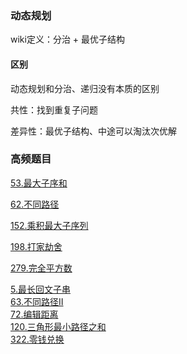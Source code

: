 
### 动态规划

wiki定义：分治 + 最优子结构

#### 区别

动态规划和分治、递归没有本质的区别

共性：找到重复子问题

差异性：最优子结构、中途可以淘汰次优解



### 高频题目

[53.最大子序和](https://github.com/Jackzigen/LeetCode/blob/master/Problems/1-100/53.最大子序和.md)

[62.不同路径](https://github.com/Jackzigen/LeetCode/blob/master/Problems/1-100/62.不同路径.md)

[152.乘积最大子序列](https://github.com/Jackzigen/LeetCode/blob/master/Problems/101-200/152.乘积最大子序列.md)

[198.打家劫舍](https://github.com/Jackzigen/LeetCode/blob/master/Problems/101-200/198.打家劫舍.md)

[279.完全平方数](https://github.com/Jackzigen/LeetCode/blob/master/Problems/201-300/279.完全平方数.md)

[5.最长回文子串](https://github.com/Jackzigen/LeetCode/blob/master/Problems/1-100/5.最长回文子串.md)<br/>
[63.不同路径II](https://github.com/Jackzigen/LeetCode/blob/master/Problems/1-100/63.不同路径II.md)<br/>
[72.编辑距离](https://github.com/Jackzigen/LeetCode/blob/master/Problems/1-100/72.编辑距离.md)<br/>
[120.三角形最小路径之和](https://github.com/Jackzigen/LeetCode/blob/master/Problems/101-200/120.三角形最小路径和.md)<br/>
[322.零钱兑换](https://github.com/Jackzigen/LeetCode/blob/master/Problems/301-400/322.零钱兑换.md)<br/>

